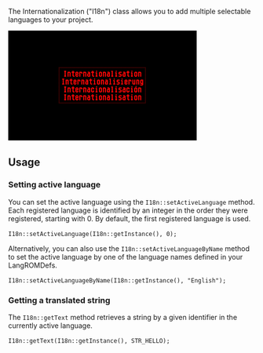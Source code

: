 The Internationalization ("I18n") class allows you to add multiple selectable languages to your project.

![](https://raw.githubusercontent.com/VUEngine/VUEngine-Plugins/master/other/I18n/preview.png)

## Usage

### Setting active language

You can set the active language using the `I18n::setActiveLanguage` method. Each registered language is identified by an integer in the order they were registered, starting with 0. By default, the first registered language is used.

    I18n::setActiveLanguage(I18n::getInstance(), 0);

Alternatively, you can also use the `I18n::setActiveLanguageByName` method to set the active language by one of the language names defined in your LangROMDefs.

    I18n::setActiveLanguageByName(I18n::getInstance(), "English");


### Getting a translated string

The `I18n::getText` method retrieves a string by a given identifier in the currently active language.

    I18n::getText(I18n::getInstance(), STR_HELLO);
